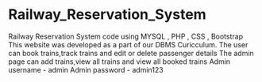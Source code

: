 # Railway_Reservation_System
Railway Reservation System code using MYSQL , PHP , CSS , Bootstrap This website was developed as a part of our DBMS Curicculum. 
The user can book trains,track trains and edit or delete passenger details The admin page can add trains,view all trains and view all booked trains
Admin username - admin 
Admin password - admin123

